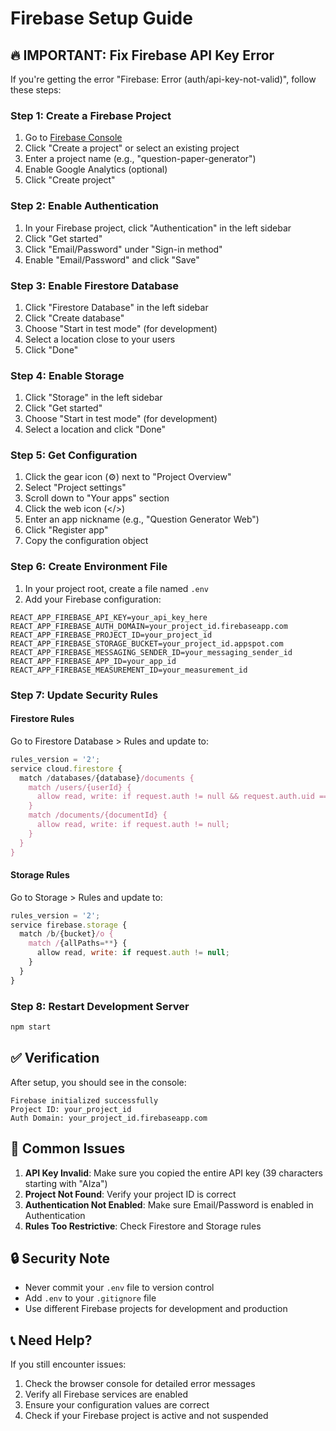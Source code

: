 # Firebase Setup Guide

## 🔥 IMPORTANT: Fix Firebase API Key Error

If you're getting the error "Firebase: Error (auth/api-key-not-valid)", follow these steps:

### Step 1: Create a Firebase Project

1. Go to [Firebase Console](https://console.firebase.google.com/)
2. Click "Create a project" or select an existing project
3. Enter a project name (e.g., "question-paper-generator")
4. Enable Google Analytics (optional)
5. Click "Create project"

### Step 2: Enable Authentication

1. In your Firebase project, click "Authentication" in the left sidebar
2. Click "Get started"
3. Click "Email/Password" under "Sign-in method"
4. Enable "Email/Password" and click "Save"

### Step 3: Enable Firestore Database

1. Click "Firestore Database" in the left sidebar
2. Click "Create database"
3. Choose "Start in test mode" (for development)
4. Select a location close to your users
5. Click "Done"

### Step 4: Enable Storage

1. Click "Storage" in the left sidebar
2. Click "Get started"
3. Choose "Start in test mode" (for development)
4. Select a location and click "Done"

### Step 5: Get Configuration

1. Click the gear icon (⚙️) next to "Project Overview"
2. Select "Project settings"
3. Scroll down to "Your apps" section
4. Click the web icon (</>)
5. Enter an app nickname (e.g., "Question Generator Web")
6. Click "Register app"
7. Copy the configuration object

### Step 6: Create Environment File

1. In your project root, create a file named `.env`
2. Add your Firebase configuration:

```env
REACT_APP_FIREBASE_API_KEY=your_api_key_here
REACT_APP_FIREBASE_AUTH_DOMAIN=your_project_id.firebaseapp.com
REACT_APP_FIREBASE_PROJECT_ID=your_project_id
REACT_APP_FIREBASE_STORAGE_BUCKET=your_project_id.appspot.com
REACT_APP_FIREBASE_MESSAGING_SENDER_ID=your_messaging_sender_id
REACT_APP_FIREBASE_APP_ID=your_app_id
REACT_APP_FIREBASE_MEASUREMENT_ID=your_measurement_id
```

### Step 7: Update Security Rules

#### Firestore Rules
Go to Firestore Database > Rules and update to:

```javascript
rules_version = '2';
service cloud.firestore {
  match /databases/{database}/documents {
    match /users/{userId} {
      allow read, write: if request.auth != null && request.auth.uid == userId;
    }
    match /documents/{documentId} {
      allow read, write: if request.auth != null;
    }
  }
}
```

#### Storage Rules
Go to Storage > Rules and update to:

```javascript
rules_version = '2';
service firebase.storage {
  match /b/{bucket}/o {
    match /{allPaths=**} {
      allow read, write: if request.auth != null;
    }
  }
}
```

### Step 8: Restart Development Server

```bash
npm start
```

## ✅ Verification

After setup, you should see in the console:
```
Firebase initialized successfully
Project ID: your_project_id
Auth Domain: your_project_id.firebaseapp.com
```

## 🚨 Common Issues

1. **API Key Invalid**: Make sure you copied the entire API key (39 characters starting with "AIza")
2. **Project Not Found**: Verify your project ID is correct
3. **Authentication Not Enabled**: Make sure Email/Password is enabled in Authentication
4. **Rules Too Restrictive**: Check Firestore and Storage rules

## 🔒 Security Note

- Never commit your `.env` file to version control
- Add `.env` to your `.gitignore` file
- Use different Firebase projects for development and production

## 📞 Need Help?

If you still encounter issues:
1. Check the browser console for detailed error messages
2. Verify all Firebase services are enabled
3. Ensure your configuration values are correct
4. Check if your Firebase project is active and not suspended

